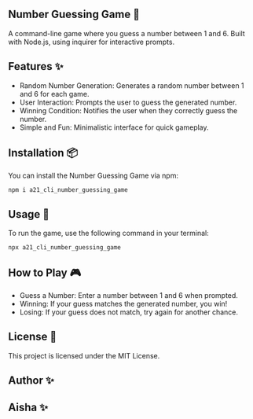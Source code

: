 ## Number Guessing Game 🎲
A command-line game where you guess a number between 1 and 6. Built with Node.js, using inquirer for interactive prompts.

## Features ✨
- Random Number Generation: Generates a random number between 1 and 6 for each game.
- User Interaction: Prompts the user to guess the generated number.
- Winning Condition: Notifies the user when they correctly guess the number.
- Simple and Fun: Minimalistic interface for quick gameplay.

## Installation 📦
You can install the Number Guessing Game via npm:

    npm i a21_cli_number_guessing_game

## Usage 🚀
To run the game, use the following command in your terminal:

    npx a21_cli_number_guessing_game
 
 ## How to Play 🎮
- Guess a Number: Enter a number between 1 and 6 when prompted.
- Winning: If your guess matches the generated number, you win!
- Losing: If your guess does not match, try again for another chance.

## License 📝
This project is licensed under the MIT License.

## Author ✨
## Aisha ✨
